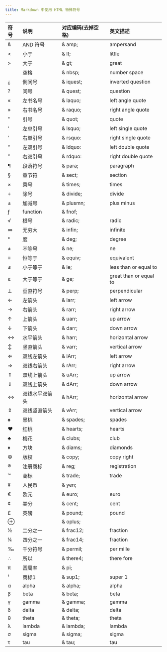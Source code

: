 ```yaml
---
title: Markdown 中使用 HTML 特殊符号
---
```


| 符号	 | 说明	 | 对应编码(去掉空格)  | 	英文描述 | 
|:---|:---|:---|:---| 
| &	 | AND 符号	 | & amp; | 	ampersand | 
| <	 | 小于	 | & lt; | 	little | 
| >	 | 大于	 | & gt; | 	great | 
|  	 | 空格	 | & nbsp; | 	number space | 
| ¿	 | 倒问号	 | & iquest; | 	inverted question | 
| ?	 | 问号	 | & quest; | 	question | 
| «	 | 左书名号	 | & laquo; | 	left angle quote | 
| »	 | 右书名号	 | & raquo; | 	right angle quote | 
| "	 | 引号	 | & quot; | 	quote | 
| ‘	 | 左单引号	 | & lsquo; | 	left single quote | 
| ’	 | 右单引号	 | & rsquo: | 	right single quote | 
| “	 | 左双引号	 | & ldquo: | 	left double quote | 
| ”	 | 右双引号	 | & rdquo: | 	right double quote | 
| ¶	 | 段落符号	 | & para; | 	paragraph | 
| §	 | 章节符	 | & sect; | 	section | 
| ×	 | 乘号	 | & times; | 	times | 
| ÷	 | 除号	 | & divide; | 	divide | 
| ±	 | 加减号	 | & plusmn; | 	plus minus | 
| ƒ	 | function	 | & fnof; | 	  | 
| √	 | 根号	 | & radic; | 	radic | 
| ∞	 | 无穷大	 | & infin; | 	infinite | 
| °	 | 度	 | & deg; | 	degree | 
| ≠	 | 不等号	 | & ne; | 	ne | 
| ≡	 | 恒等于	 | & equiv; | 	equivalent | 
| ≤  | 小于等于	 | & le; | 	less than or equal to | 
| ≥	 | 大于等于	 | & ge; | 	great than or equal to | 
| ⊥	 | 垂直符号	 | & perp; | 	perpendicular | 
| ←	 | 左箭头	 | & larr; | 	left arrow | 
| →	 | 右箭头	 | & rarr; | 	right arrow | 
| ↑	 | 上箭头	 | & uarr; | 	up arrow | 
| ↓	 | 下箭头	 | & darr; | 	down arrow | 
| ↔	 | 水平箭头	 | & harr; | 	horizontal arrow | 
| ↕	 | 竖直箭头	 | & varr; | 	vertical arrow | 
| ⇐	 | 双线左箭头	 | & lArr; | 	left arrow | 
| ⇒	 | 双线右箭头	 | & rArr; | 	right arrow | 
| ⇑	 | 双线上箭头	 | & uArr; | 	up arrow | 
| ⇓	 | 双线上箭头	 | & dArr; | 	down arrow | 
| ⇔	 | 双线水平双箭头	 | & hArr; | 	horizontal arrow | 
| ⇕	 | 双线竖直箭头	 | & vArr; | 	vertical arrow | 
| ♠	 | 黑桃	 | & spades; | 	spades | 
| ♥	 | 红桃	 | & hearts; | 	hearts | 
| ♣	 | 梅花	 | & clubs; | 	club | 
| ♦	 | 方块	 | & diams; | 	diamonds | 
| ©	 | 版权	 | & copy; | 	copy right | 
| ®	 | 注册商标	 | & reg; | 	registration | 
| ™	 | 商标	 | & trade; | 	trade | 
| ¥	 | 人民币	 | & yen; | 	 | 
| €	 | 欧元	 | & euro; | 	euro | 
| ¢	 | 美分	 | & cent; | 	cent | 
| £	 | 英磅	 | & pound; | 	pound | 
| ⊕	 | 	 | & oplus; | 	 | 
| ½	 | 二分之一	 | & frac12; | 	fraction | 
| ¼	 | 四分之一	 | & frac14; | 	fraction | 
| ‰	 | 千分符号	 | & permil; | 	per mille | 
| ∴	 | 所以	 | & there4; | 	there fore | 
| π	 | 圆周率	 | & pi; | 	 | 
| ¹	 | 商标1	 | & sup1; | 	super 1 | 
| α	 | alpha	 | & alpha; | 	alpha | 
| β	 | beta	 | & beta; | 	beta | 
| γ	 | gamma	 | & gamma; | 	gamma | 
| δ	 | delta	 | & delta; | 	delta | 
| θ	 | theta	 | & theta; | 	theta | 
| λ	 | lambda	 | & lambda; | 	lambda | 
| σ	 | sigma	 | & sigma; | 	sigma | 
| τ	 | tau	 | & tau; | 	tau |